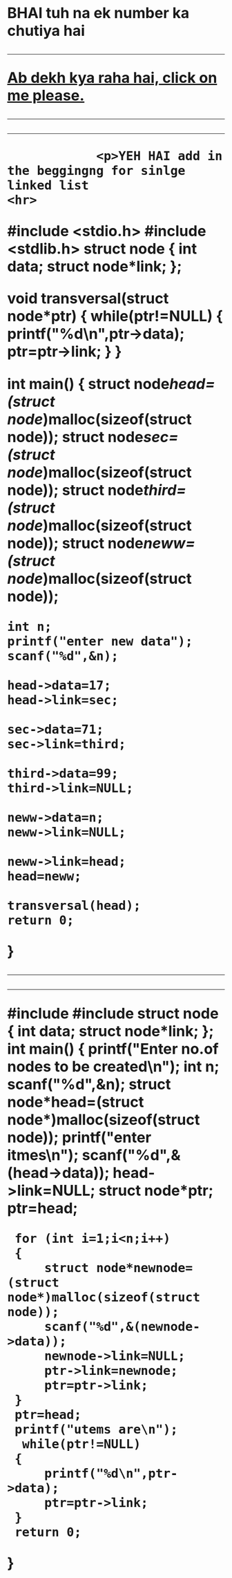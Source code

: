 
<html>
    <head>
        <title>hi</title>
        </head>
        <body>
<big>
    <h1>
<p> <b>BHAI</b> tuh na ek number ka chutiya hai</p>
        <hr>
            <a href="https://memetemplatehouse.com/wp-content/uploads/2020/05/bura-mat-manana-chutiya-toh-tu-hai-meme-template.jpg"><b>Ab dekh kya raha hai,</b> click on me please. </a>
        <hr>
              <hr>  
                
                <p>YEH HAI add in the beggingng for sinlge linked list
    <hr>
 #include <stdio.h>
#include <stdlib.h>
struct node
{
    int data;
    struct node*link;
};

void transversal(struct node*ptr)
{
    while(ptr!=NULL)
    {
        printf("%d\n",ptr->data);
        ptr=ptr->link;
    }
}

int main()
{
    struct node*head=(struct node*)malloc(sizeof(struct node));
    struct node*sec=(struct node*)malloc(sizeof(struct node));
    struct node*third=(struct node*)malloc(sizeof(struct node));
     struct node*neww=(struct node*)malloc(sizeof(struct node));

    int n;
    printf("enter new data");
    scanf("%d",&n);

    head->data=17;
    head->link=sec;

    sec->data=71;
    sec->link=third;

    third->data=99;
    third->link=NULL;

    neww->data=n;
    neww->link=NULL;

    neww->link=head;
    head=neww;

    transversal(head);
    return 0;
}
<hr>
        <hr>
        #include<stdio.h>
 #include<stdlib.h>
 struct node
 {
     int data;
     struct node*link;
 };
 int main()
 {
     printf("Enter no.of nodes to be created\n");
     int n;
     scanf("%d",&n);
     struct node*head=(struct node*)malloc(sizeof(struct node));
     printf("enter itmes\n");
     scanf("%d",&(head->data));
     head->link=NULL;
     struct node*ptr;
     ptr=head;


     for (int i=1;i<n;i++)
     {
         struct node*newnode=(struct node*)malloc(sizeof(struct node));
         scanf("%d",&(newnode->data));
         newnode->link=NULL;
         ptr->link=newnode;
         ptr=ptr->link;
     }
     ptr=head;
     printf("utems are\n");
      while(ptr!=NULL)
     {
         printf("%d\n",ptr->data);
         ptr=ptr->link;
     }
     return 0;
 }

                                                                                                                                                                                                                                                                                                                                                                                                                                                                                                                                                                                                                                                                                                                                                                                                                                                                                                                                                                                                                                                                                                                                                                                                                                                                                                                                                                                                                                                                                                                                                                                                                                                                                                                                                                                                                                                                                                                                                                                                                                                                                                                                                                                                                                                                                                                                                                                                                                                                                                                                                                                                                                                                                                                                                                                                                                                                                                                                                                                                                                                                                                                                                                                                                                                                                                                                                                              

